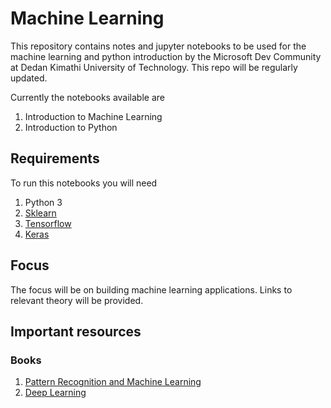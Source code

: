 # Machine Learning

This repository contains notes and jupyter notebooks to be used for the machine learning and python introduction by the Microsoft Dev Community at Dedan Kimathi University of Technology. This repo will be regularly updated.

Currently the notebooks available are
1. Introduction to Machine Learning
1. Introduction to Python


## Requirements
To run this notebooks you will need
1. Python 3
1. [Sklearn](https://scikit-learn.org/stable/)
1. [Tensorflow](https://www.tensorflow.org/)
1. [Keras](https://keras.io/)


## Focus
The focus will be on building machine learning applications. Links to relevant theory will be provided.


## Important resources
### Books
1. [Pattern Recognition and Machine Learning](https://www.springer.com/gp/book/9780387310732)
1. [Deep Learning](https://www.deeplearningbook.org/)
